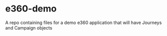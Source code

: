 # e360-demo
A repo containing files for a demo e360 application that will have Journeys and Campaign objects
